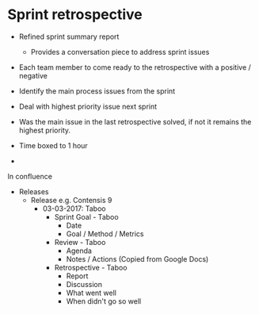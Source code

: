# Sprint retrospective
- Refined sprint summary report
	- Provides a conversation piece to address sprint issues
- Each team member to come ready to the retrospective with a positive / negative
- Identify the main process issues from the sprint
- Deal with highest priority issue next sprint
- Was the main issue in the last retrospective solved, if not it remains the highest priority.

- Time boxed to 1 hour
-



In confluence

- Releases
	- Release e.g. Contensis 9
		- 03-03-2017: Taboo
			- Sprint Goal - Taboo
				- Date
				- Goal / Method / Metrics
			- Review - Taboo
				- Agenda
				- Notes / Actions (Copied from Google Docs)
			- Retrospective - Taboo
				- Report
				- Discussion
				- What went well
				- When didn't go so well
